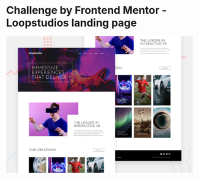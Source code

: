 # Challenge by Frontend Mentor - Loopstudios landing page

![Design preview for the Loopstudios landing page coding challenge](./design/desktop-preview.jpg)
